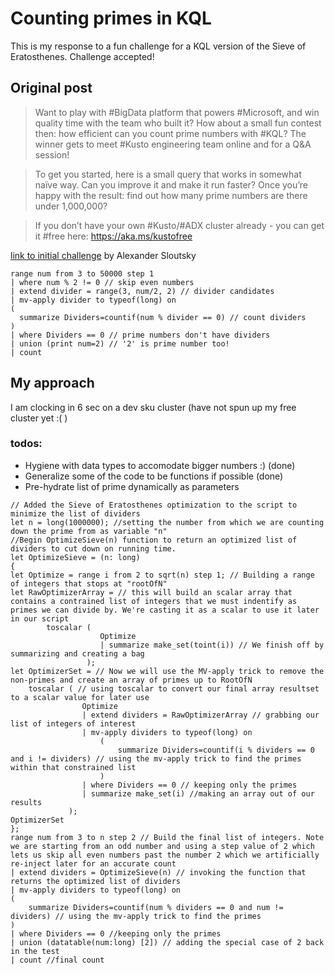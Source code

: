 # Counting primes in KQL
This is my response to a fun challenge for a KQL version of the Sieve of Eratosthenes. Challenge accepted!

## Original post

>Want to play with #BigData platform that powers #Microsoft, and win quality time with the team who built it? How about a small fun contest then: how efficient can you count prime numbers with #KQL? The winner gets to meet #Kusto engineering team online and for a Q&A session!

>To get you started, here is a small query that works in somewhat naïve way. Can you improve it and make it run faster? Once you’re happy with the result: find out how many prime numbers are there under 1,000,000?

>If you don’t have your own #Kusto/#ADX cluster already - you can get it #free here: https://aka.ms/kustofree

[link to initial challenge](https://www.linkedin.com/posts/sloutsky_azure-data-explorer-activity-6914950553500291072-iQuu?utm_source=linkedin_share&utm_medium=member_desktop_web) by Alexander Sloutsky
``` kusto
range num from 3 to 50000 step 1 
| where num % 2 != 0 // skip even numbers
| extend divider = range(3, num/2, 2) // divider candidates
| mv-apply divider to typeof(long) on
(
  summarize Dividers=countif(num % divider == 0) // count dividers
)
| where Dividers == 0 // prime numbers don't have dividers
| union (print num=2) // '2' is prime number too!
| count
``` 
## My approach
I am clocking in 6 sec on a dev sku cluster (have not spun up my free cluster yet :( )

### todos:
- Hygiene with data types to accomodate bigger numbers :) (done)
- Generalize some of the code to be functions if possible (done)
- Pre-hydrate list of prime dynamically as parameters


``` kusto
// Added the Sieve of Eratosthenes optimization to the script to minimize the list of dividers
let n = long(1000000); //setting the number from which we are counting down the prime from as variable "n"
//Begin OptimizeSieve(n) function to return an optimized list of dividers to cut down on running time.
let OptimizeSieve = (n: long) 
{ 
let Optimize = range i from 2 to sqrt(n) step 1; // Building a range of integers that stops at "rootOfN"
let RawOptimizerArray = // this will build an scalar array that contains a contrained list of integers that we must indentify as primes we can divide by. We're casting it as a scalar to use it later in our script 
        toscalar (
                    Optimize
                    | summarize make_set(toint(i)) // We finish off by summarizing and creating a bag
                 );
let OptimizerSet = // Now we will use the MV-apply trick to remove the non-primes and create an array of primes up to RootOfN
    toscalar ( // using toscalar to convert our final array resultset to a scalar value for later use
                Optimize
                | extend dividers = RawOptimizerArray // grabbing our list of integers of interest
                | mv-apply dividers to typeof(long) on 
                    (
                        summarize Dividers=countif(i % dividers == 0 and i != dividers) // using the mv-apply trick to find the primes within that constrained list
                    )
                | where Dividers == 0 // keeping only the primes
                | summarize make_set(i) //making an array out of our results
             );
OptimizerSet             
}; 
range num from 3 to n step 2 // Build the final list of integers. Note we are starting from an odd number and using a step value of 2 which lets us skip all even numbers past the number 2 which we artificially re-inject later for an accurate count 
| extend dividers = OptimizeSieve(n) // invoking the function that returns the optimized list of dividers
| mv-apply dividers to typeof(long) on
(
    summarize Dividers=countif(num % dividers == 0 and num != dividers) // using the mv-apply trick to find the primes
)
| where Dividers == 0 //keeping only the primes
| union (datatable(num:long) [2]) // adding the special case of 2 back in the test
| count //final count
``` 
